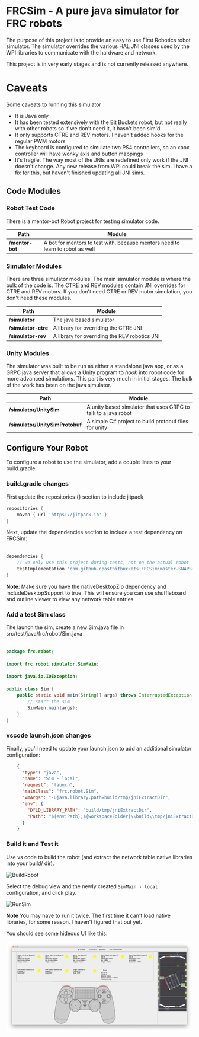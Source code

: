 # FRCSim - A pure java simulator for FRC robots
The purpose of this project is to provide an easy to use First Robotics robot simulator. The simulator 
overrides the various HAL JNI classes used by the WPI libraries to communicate with the hardware and 
network. 

This project is in very early stages and is not currently released anywhere. 

# Caveats
Some caveats to running this simulator

- It is Java only
- It has been tested extensively with the Bit Buckets robot, but not really with other robots so if we don't need it, it hasn't been sim'd.
- It only supports CTRE and REV motors. I haven't added hooks for the regular PWM motors
- The keyboard is configured to simulate two PS4 controllers, so an xbox controller will have wonky axis and button mappings
- It's fragile. The way most of the JNIs are redefined only work if the JNI doesn't change. Any new release from WPI 
could break the sim. I have a fix for this, but haven't finished updating all JNI sims.

## Code Modules
### Robot Test Code
There is a mentor-bot Robot project for testing simulator code.

Path | Module
--- | ---
**/mentor-bot** | A bot for mentors to test with, because mentors need to learn to robot as well

### Simulator Modules
There are three simulator modules. The main simulator module is where the bulk of the code is. The CTRE 
and REV modules contain JNI overrides for CTRE and REV motors. If you don't need CTRE or REV motor simulation, 
you don't need these modules.

Path | Module
--- | ---
**/simulator** | The java based simulator
**/simulator-ctre** | A library for overriding the CTRE JNI 
**/simulator-rev** | A library for overriding the REV robotics JNI 

### Unity Modules
The simulator was built to be run as either a standalone java app, or as a GRPC java server that allows 
a Unity program to *hook* into robot code for more advanced simulations. This part is very much in initial stages. The 
bulk of the work has been on the java simulator.

| Path | Module |
--- | ---
**/simulator/UnitySim** | A unity based simulator that uses GRPC to talk to a java robot |
**/simulator/UnitySimProtobuf** | A simple C# project to build protobuf files for unity |

## Configure Your Robot
To configure a robot to use the simulator, add a couple lines to your build.gradle:

### build.gradle changes 
First update the repositories {} section to include jitpack
```gradle
repositories {
    maven { url 'https://jitpack.io' }
}
```

Next, update the dependencies section to include a test dependency on FRCSim:
```gradle

dependencies {
    // we only use this project during tests, not on the actual robot
    testImplementation 'com.github.cpostbitbuckets:FRCSim:master-SNAPSHOT'
}
```

**Note**: Make sure you have the nativeDesktopZip dependency and includeDesktopSupport to true. This will 
ensure you can use shuffleboard and outline viewer to view any network table entries

### Add a test Sim class
The launch the sim, create a new Sim.java file in src/test/java/frc/robot/Sim.java

```java

package frc.robot;

import frc.robot.simulator.SimMain;

import java.io.IOException;

public class Sim {
    public static void main(String[] args) throws InterruptedException, IOException {
        // start the sim
        SimMain.main(args);
    }
}

```

### vscode launch.json changes
Finally, you'll need to update your launch.json to add an additional simulator configuration:

```json
    {
      "type": "java",
      "name": "Sim - local",
      "request": "launch",
      "mainClass": "frc.robot.Sim",
      "vmArgs": "-Djava.library.path=build/tmp/jniExtractDir",
      "env": {
        "DYLD_LIBRARY_PATH": "build/tmp/jniExtractDir",
        "Path": "${env:Path};${workspaceFolder}\\build\\tmp/jniExtractDir"
      }
    }
```

### Build it and Test it
Use vs code to build the robot (and extract the network table native libraries into your build/ dir). 

![BuildRobot](help/images/build-robot.png)

Select the debug view and the newly created `SimMain - local` configuration, and click play.

![RunSim](help/images/run-sim.png)

**Note** You may have to run it twice. The first time it can't load native libraries, for some reason. I haven't 
figured that out yet.

You should see some hideous UI like this:

![Screenshot](help/images/ugly-screenshot.png)
